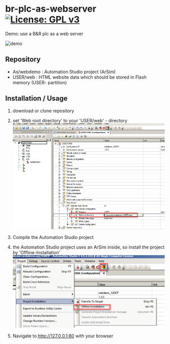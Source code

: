 # br-plc-as-webserver [![License: GPL v3](https://img.shields.io/badge/License-GPL%20v3-blue.svg)](https://www.gnu.org/licenses/gpl-3.0)
Demo: use a B&amp;R plc as a web server

![demo](https://github.com/hilch/br-plc-as-webserver/blob/master/media/demo.gif)


## Repository

- As/webdemo : Automation Studio project (ArSim)
- USER/web : HTML website data which should be stored in Flash memory (USER- partition)

## Installation / Usage

1. download or clone repository

1. set 'Web root directory' to your 'USER/web' - directory ![web-file-device](https://github.com/hilch/br-plc-as-webserver/blob/master/media/web_file_device.png)

1. Compile the Automation Studio project

1. the Automation Studio project uses an ArSim inside, so install the project by 'Offline-Installation' ![projekt-installation](https://github.com/hilch/br-plc-as-webserver/blob/master/media/project_installation.png)

1. Navigate to http://127.0.0.1:80 with your browser

